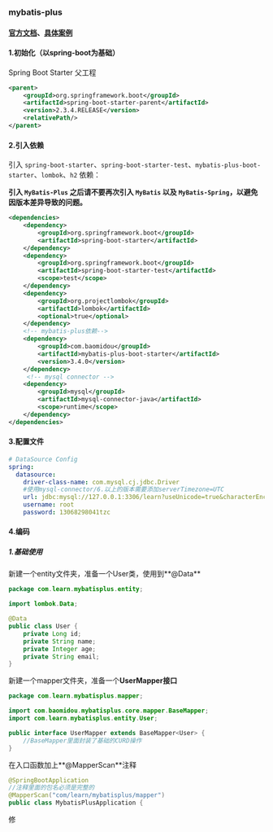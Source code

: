 ### mybatis-plus 

#### [官方文档](https://baomidou.com/guide/)、[具体案例](https://www.cnblogs.com/l-y-h/p/12859477.html#_label0_1)

#### 1.初始化（以spring-boot为基础）

Spring Boot Starter 父工程

```xml
<parent>
    <groupId>org.springframework.boot</groupId>
    <artifactId>spring-boot-starter-parent</artifactId>
    <version>2.3.4.RELEASE</version>
    <relativePath/>
</parent>
```

#### 2.引入依赖

引入 `spring-boot-starter`、`spring-boot-starter-test`、`mybatis-plus-boot-starter`、`lombok`、`h2` 依赖：

**引入 `MyBatis-Plus` 之后请不要再次引入 `MyBatis` 以及 `MyBatis-Spring`，以避免因版本差异导致的问题。**

```xml
<dependencies>
    <dependency>
        <groupId>org.springframework.boot</groupId>
        <artifactId>spring-boot-starter</artifactId>
    </dependency>
    <dependency>
        <groupId>org.springframework.boot</groupId>
        <artifactId>spring-boot-starter-test</artifactId>
        <scope>test</scope>
    </dependency>
    <dependency>
        <groupId>org.projectlombok</groupId>
        <artifactId>lombok</artifactId>
        <optional>true</optional>
    </dependency>
    <!-- mybatis-plus依赖-->
    <dependency>
        <groupId>com.baomidou</groupId>
        <artifactId>mybatis-plus-boot-starter</artifactId>
        <version>3.4.0</version>
    </dependency>
     <!-- mysql connector -->
    <dependency>
        <groupId>mysql</groupId>
        <artifactId>mysql-connector-java</artifactId>
        <scope>runtime</scope>
    </dependency>
</dependencies>
```

#### 3.配置文件

```yml
# DataSource Config
spring:
  datasource:
    driver-class-name: com.mysql.cj.jdbc.Driver
    #使用mysql-connector/6.以上的版本需要添加serverTimezone=UTC
    url: jdbc:mysql://127.0.0.1:3306/learn?useUnicode=true&characterEncoding=utf-8&serverTimezone=UTC
    username: root
    password: 13068298041tzc
```

#### 4.编码

##### 1.基础使用

新建一个entity文件夹，准备一个User类，使用到**@Data**

```java
package com.learn.mybatisplus.entity;

import lombok.Data;

@Data
public class User {
    private Long id;
    private String name;
    private Integer age;
    private String email;
}
```

新建一个mapper文件夹，准备一个**UserMapper接口**

```java
package com.learn.mybatisplus.mapper;

import com.baomidou.mybatisplus.core.mapper.BaseMapper;
import com.learn.mybatisplus.entity.User;

public interface UserMapper extends BaseMapper<User> {
	//BaseMapper里面封装了基础的CURD操作    
}
```

在入口函数加上**@MapperScan**注释

```java
@SpringBootApplication
//注释里面的包名必须是完整的
@MapperScan("com/learn/mybatisplus/mapper")
public class MybatisPlusApplication {
```

修